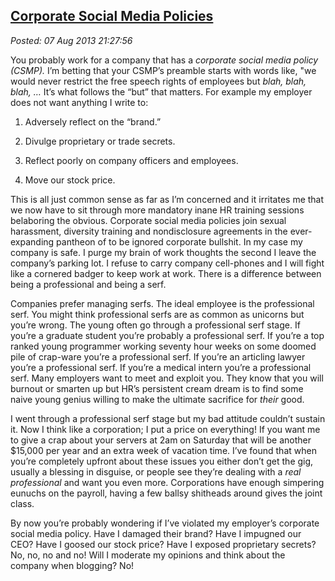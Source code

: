  
[Corporate Social Media Policies](http://bakerjd99.wordpress.com/2013/08/07/corporate-social-media-policies/)
-------------------------------------------------------------------------------------------------------------

*Posted: 07 Aug 2013 21:27:56*

You probably work for a company that has a *corporate social media
policy (CSMP).* I’m betting that your CSMP’s preamble starts with words
like, "we would never restrict the free speech rights of employees but
*blah, blah, blah, …* It’s what follows the “but” that matters. For
example my employer does not want anything I write to:

1.  Adversely reflect on the “brand.”

2.  Divulge proprietary or trade secrets.

3.  Reflect poorly on company officers and employees.

4.  Move our stock price.

This is all just common sense as far as I’m concerned and it irritates
me that we now have to sit through more mandatory inane HR training
sessions belaboring the obvious. Corporate social media policies join
sexual harassment, diversity training and nondisclosure agreements in
the ever-expanding pantheon of to be ignored corporate bullshit. In my
case my company is safe. I purge my brain of work thoughts the second I
leave the company’s parking lot. I refuse to carry company cell-phones
and I will fight like a cornered badger to keep work at work. There is a
difference between being a professional and being a serf.

Companies prefer managing serfs. The ideal employee is the professional
serf. You might think professional serfs are as common as unicorns but
you’re wrong. The young often go through a professional serf stage. If
you’re a graduate student you’re probably a professional serf. If you’re
a top ranked young programmer working seventy hour weeks on some doomed
pile of crap-ware you’re a professional serf. If you’re an articling
lawyer you’re a professional serf. If you’re a medical intern you’re a
professional serf. Many employers want to meet and exploit you. They
know that you will burnout or smarten up but HR’s persistent cream dream
is to find some naive young genius willing to make the ultimate
sacrifice for *their* good.

I went through a professional serf stage but my bad attitude couldn’t
sustain it. Now I think like a corporation; I put a price on everything!
If you want me to give a crap about your servers at 2am on Saturday that
will be another \$15,000 per year and an extra week of vacation time.
I’ve found that when you’re completely upfront about these issues you
either don’t get the gig, usually a blessing in disguise, or people see
they’re dealing with a *real professional* and want you even more.
Corporations have enough simpering eunuchs on the payroll, having a few
ballsy shitheads around gives the joint class.

By now you’re probably wondering if I’ve violated my employer’s
corporate social media policy. Have I damaged their brand? Have I
impugned our CEO? Have I goosed our stock price? Have I exposed
proprietary secrets? No, no, no and no! Will I moderate my opinions and
think about the company when blogging? No!
